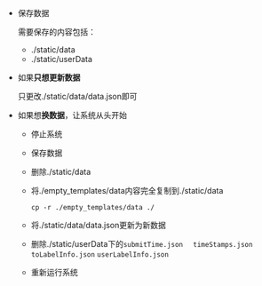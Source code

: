 - 保存数据

  需要保存的内容包括：

  - ./static/data
  - ./static/userData

- 如果**只想更新数据**

  只更改./static/data/data.json即可

- 如果想**换数据**，让系统从头开始

  - 停止系统

  - 保存数据

  - 删除./static/data

  - 将./empty_templates/data内容完全复制到./static/data

    `cp -r ./empty_templates/data ./`

  - 将./static/data/data.json更新为新数据

  - 删除./static/userData下的`submitTime.json `  ` timeStamps.json`  `toLabelInfo.json`  `userLabelInfo.json`
  - 重新运行系统

